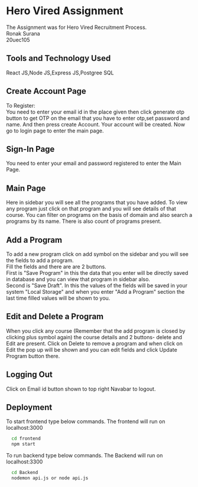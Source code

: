 
# Hero Vired Assignment
The Assignment was for Hero Vired Recruitment Process.  
Ronak Surana  
20uec105
## Tools and Technology Used  
React JS,Node JS,Express JS,Postgree SQL  
## Create Account Page
To Register:     
You need to enter your email id in the place given then click generate otp button to get OTP on the email that you have to enter otp,set password and name. And then press create Account. Your account will be created. Now go to login page to enter the main page.
## Sign-In Page
You need to enter your email and password registered to enter the Main Page.
## Main Page
Here in sidebar you will see all the programs that you have added. To view any program just click on that program and you will see details of that course.
You can filter on programs on the basis of domain and also search a programs by its name. There is also count of programs present.   
## Add a Program  
To add a new program click on add symbol on the sidebar and you will see the fields to add a program.  
Fill the fields and there are are 2 buttons.  
First is "Save Program" in this the data that you enter will be directly saved in database and you can view that program in sidebar also.  
Second is "Save Draft". In this the values of the fields will be saved in your system "Local Storage" and when you enter "Add a Program" section the last time filled values will be shown to you.    
## Edit and Delete a Program  
When you click any course (Remember that the add program is closed by clicking plus symbol again) the course details and 2 buttons- delete and Edit are present. Click on Delete to remove a program and when click on Edit the pop up will be shown and you can edit fields and click Update Program button there. 
## Logging Out
Click on Email id button shown to top right Navabar to logout.
## Deployment

To start frontend type below commands. The frontend will run on localhost:3000

```bash
  cd frontend
  npm start
```

To run backend type below commands. The Backend will run on localhost:3300

```bash
  cd Backend
  nodemon api.js or node api.js
```

